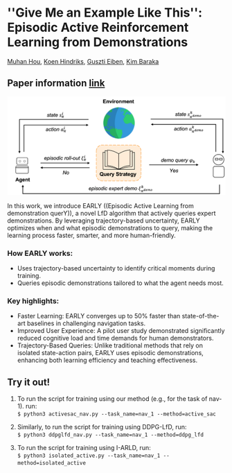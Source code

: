 # ''Give Me an Example Like This'': Episodic Active Reinforcement Learning from Demonstrations
[Muhan Hou](https://scholar.google.com/citations?user=iFKR-JAAAAAJ&hl=en), [Koen Hindriks](https://koenhindriks.eu/), [Guszti Eiben](https://www.cs.vu.nl/~gusz/), [Kim Baraka](https://www.kimbaraka.com/)

## Paper information [link](https://dl.acm.org/doi/10.1145/3687272.3688298)
![Overview](/figs/git.png) 

In this work, we introduce EARLY ((Episodic Active Learning from demonstration querY)), a novel LfD algorithm that actively queries expert demonstrations. By leveraging trajectory-based uncertainty, EARLY optimizes when and what episodic demonstrations to query, making the learning process faster, smarter, and more human-friendly.

### How EARLY works:
- Uses trajectory-based uncertainty to identify critical moments during training.
- Queries episodic demonstrations tailored to what the agent needs most.

### Key highlights:
- Faster Learning: EARLY converges up to 50% faster than state-of-the-art baselines in challenging navigation tasks.
- Improved User Experience: A pilot user study demonstrated significantly reduced cognitive load and time demands for human demonstrators.
- Trajectory-Based Queries: Unlike traditional methods that rely on isolated state-action pairs, EARLY uses episodic demonstrations, enhancing both learning efficiency and teaching effectiveness.

## Try it out!

1. To run the script for training using our method (e.g., for the task of nav-1). run: \
```$ python3 activesac_nav.py --task_name=nav_1 --method=active_sac```

2. Similarly, to run the script for training using DDPG-LfD, run: \
```$ python3 ddpglfd_nav.py --task_name=nav_1 --method=ddpg_lfd```

3. To run the script for training using I-ARLD, run: \
```$ python3 isolated_active.py --task_name=nav_1 --method=isolated_active```
